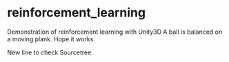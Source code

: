 # reinforcement_learning
Demonstration of reinforcement learning with Unity3D
A ball is balanced on a moving plank. Hope it works. 

New line to check Sourcetree.
